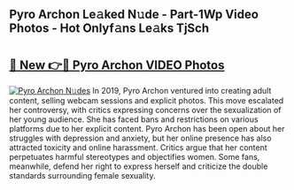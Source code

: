## Pyro Archon Le𝚊ked N𝚞de - Part-1Wp Video Photos - Hot Onlyf𝚊ns Le𝚊ks TjSch

# <h2><a href="http://ab14100.deff.icu/?id=Pyro+Archon">🔗 New 👉🔴 Pyro Archon VIDEO Photos</a></h2>

[![Pyro Archon N𝚞des](https://i.imgur.com/rIISA9y.gif)](http://ab14100.deff.icu/?id=Pyro+Archon)
In 2019, Pyro Archon ventured into creating adult content, selling webcam sessions and explicit photos. This move escalated her controversy, with critics expressing concerns over the sexualization of her young audience. She has faced bans and restrictions on various platforms due to her explicit content. Pyro Archon has been open about her struggles with depression and anxiety, but her online presence has also attracted toxicity and online harassment. Critics argue that her content perpetuates harmful stereotypes and objectifies women. Some fans, meanwhile, defend her right to express herself and criticize the double standards surrounding female sexuality.
